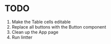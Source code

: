 # TODO

1. Make the Table cells editable
1. Replace all buttons with the Button component
1. Clean up the App page
1. Run lintter
